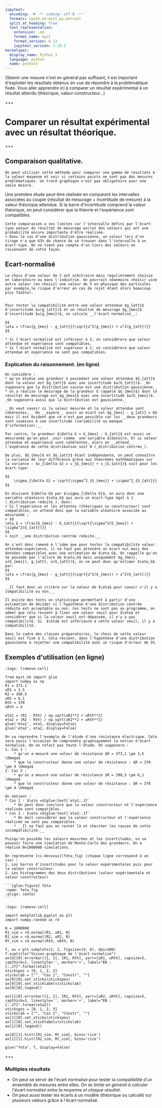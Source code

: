 ```yaml
---
jupytext:
  encoding: '# -*- coding: utf-8 -*-'
  formats: ipynb,md:myst,py:percent
  split_at_heading: true
  text_representation:
    extension: .md
    format_name: myst
    format_version: 0.13
    jupytext_version: 1.10.3
kernelspec:
  display_name: Python 3
  language: python
  name: python3
---
```


Obtenir une mesure n'est en général pas suffisant, il est important d'exploiter les résultats obtenus en vue de répondre à la problématique fixée. Vous aller apprendre ici à comparer un résultat expérimental à un résultat attendu (théorique, valeur constructeur...)

+++

# Comparer un résultat expérimental avec un résultat théorique.

+++

## Comparaison qualitative.

```{sidebar}
On peut utiliser cette méthode pour comparer une gamme de résultats à la valeur moyenne et voir si certains points ne sont pas des mesures problématiques. Un tracé graphique n'est pas obligatoire pour une seule mesure.
```
Une première étude peut-être réalisée en comparant les intervalles associées au couple \{résultat de mesurage + incertitude de mesure\} à la valeur théorique attendue. Si la barre d'incertitude comprend la valeur théorique, on peut considérer que la théorie et l'expérience sont compatibles.

````{topic} Limites
Cette comparaison a ses limites car l'intervalle défini par l'écart-type autour du résultat de mesurage exclut des valeurs qui ont une probabilité encore importante d'être réalisée.
> Dans le cas d'une distribution gaussienne, un valeur lors d'un tirage n'a que 63% de chance de se trouver dans l'intervalle à un écart-type. On ne tient pas compte d'un tiers des valeurs en raisonnant de cette façon.
````

## Ecart-normalisé

```{margin}
Le choix d'une valeur de 2 est arbitraire mais régulièrement choisie en laboratoire ou dans l'industrie. On pourrait néanmoins choisir uine autre valeur (on choisit une valeur de 5 en physique des particules par exemple,le risque d'erreur en cas de rejet étant alors beaucoup plus faible).
```
```{important} Ecart normalisé

Pour tester la compatibilité entre une valeur attendue $g_{att}$ d'incertitude $u(g_{att})$ et un résultat de mesurage $g_{mes}$ d'incertitude $u(g_{mes})$, on calcule __l'écart normalisé__:

$$
\eta = \frac{g_{mes} - g_{att}}{\sqrt{u^2(g_{mes}) + u^2(g_{att})}}
$$

* Si l'écart normalisé est inférieur à 2, on considérera que valeur attendue et expérience sont compatibles.
* Si l'écart normalisé est supérieur à 2, on considérera que valeur attendue et expérience ne sont pas compatibles.
```

### Explication du raisonnement. (en ligne)

````{topic}
On considère :
* qu'on étudie une grandeur G possèdant une valeur attendue $G_{att}$ dont la valeur est $g_{att}$ avec une incertitude $u(G_{att})$. _On supposera que la distribution suivie est une distribution gaussienne._
* on a réalise le mesurage de la grandeur G (appelé $G_{mes}$) dont le résultat de mesurage est $g_{mes}$ avec une incertitude $u(G_{mes})$. _On supposera aussi que la distribution est gaussienne._

__On veut savoir si la valeur mesurée et la valeur attendue sont cohérentes.__ On __espère__ avoir un écart nul $g_{mes} - g_{att} = 0$ mais il est évident que ce n'est pas possible car les __deux grandeurs sont soumises à une incertitude (variabilité ou manque d'information).__

Par contre, la grandeur $\Delta G = G_{mes} - G_{att}$ est aussi un mesurande qu'on peut _voir comme_ une variable aléatoire. Et si valeur attendue et expérience sont cohérentes, alors on __attend__ l'espérance de cette distribution soit 0 (_distribution centrée_).

De plus, $G_{mes}$ et $G_{att}$ étant indépendante, on peut connaître la variance de leur différence grâce aux théorèmes mathématiques sur la variance : $v_{\Delta G} = v_{G_{mes}} + v_{G_{att}}$ soit pour les écart-type:

$$
    \sigma_{\Delta G} = \sqrt{\sigma^2_{G_{mes}} + \sigma^2_{G_{att}}}
$$

En divisant $\Delta G$ par $\sigma_{\Delta G}$, on aura donc une variable aléatoire $\eta_G$ qui aura un écart-type égal à 1 (_distribution réduite_). Donc:
> Si l'expérience et les attentes (théoriques ou constructeur) sont compatibles, on attend donc que la variable aléatoire associée au mesurande ;
> $$
\eta_G = \frac{G_{mes} - G_{att}}{\sqrt{\sigma^2(G_{mes}) + \sigma^2(G_{att})}}
$$
> soit __une distribution centrée réduite.__

On s'est donc ramené à l'idée que pour tester la compatibilité valeur attendue-expérience, il ne faut pas attendre un écart nul mais des données compatibles avec une estimation de $\eta_G$. On rappelle qu'on ne possède pas l'allure de $\eta_G$ mais uniquement $g_{mes}, u(G_{mes}), g_{att}, u(G_{att})$, on ne peut donc qu'estimer $\eta_G$ par:
$$
\eta = \frac{g_{mes} - g_{att}}{\sqrt{u^2(G_{mes}) + u^2(G_{att})}}
$$

__Il faut donc un critère sur la valeur de $\eta$ pour savoir s'il y a compatibilité ou non.__

Il existe des tests en statistique permettant à partir d'une estimation de décider si l'hypothèse d'une distribution centrée réduite est acceptable ou non. Ces tests ne sont pas au programme, on admet que cela revient à fixer une valeur seuil pour $\eta$ et considérer que si la valeur seuil est dépassée, il n'y a pas compatibilité. Si  $\eta$ est inférieure à cette valeur seuil, il y a compatibilité.

Dans le cadre des classes préparatoires, le choix de cette valeur seuil est fixé à 2. Cela revient, dans l'hypothèse d'une distribution gaussienne à rejetter une compatibilité avec un risque d'erreur de 5%.
````

## Exemples d'utilisation (en ligne)

```{code-cell} ipython3
:tags: [remove-cell]

from myst_nb import glue
import numpy as np
R1 = 373.1
uR1 = 3.5
R2 = 398.5
uR2 = 6.1
Rth = 370
uRth = 4

eta1 = (R1 - Rth) / np.sqrt(uR1**2 + uRth**2)
eta2 = (R2 - Rth) / np.sqrt(uR2**2 + uRth**2)
glue('eta1', eta1, display=False)
glue('eta2', eta2, display=False)
```
````{topic}  Résultat unique
On va reprendre l'exemple de l'étude d'une résistance électrique. Cela sera aussi l'occasion de comprendre graphiquement la notion d'écart normalisé. On ne refait pas toute l'étude. On supposera :
1. Cas 1 : 
    * qu'on a mesuré une valeur de résistance $R = 373,1 \pm 3,5 \Omega$
    * que le constructeur donne une valeur de résistance : $R = 370 \pm 4 \Omega$
2. Cas 2 :
    * qu'on a mesuré une valeur de résistance $R = 398,5 \pm 6,1 \Omega$
    * que le constructeur donne une valeur de résistance : $R = 370 \pm 4 \Omega$

On obtient :
* Cas 1 : $\eta =${glue:text}`eta1:.1f`
    * On peut donc conclure que la valeur constructeur et l'expérience réalisée sont compatibles.
* Cas 2 : $\eta =${glue:text}`eta2:.1f`
    * On doit considérer que la valeur constructeur et l'expérience réalisée ne sont pas compatibles.
    * __Il ne faut pas en rester là et chercher les causes de cette incompatibilité.__
````

````{topic} Analyse graphique
Puisqu'on possède les valeurs mesurées et les incertitudes, on va pouvoir faire une simulation de Monte-Carlo des grandeurs. On a réalisé N=1000000 simulations.

On représente [ci-dessous](feta_fig) (chaque ligne correspond à un cas) :
1. Les barres d'incertitudes pour la valeur expérimentales puis pour la valeur constructeur.
2. Les histogrammes des deux distributions (valeur expérimentale et valeur constructeur)

```{glue:figure} feta
:name: feta_fig
:align: center
```
````

```{code-cell} ipython3
:tags: [remove-cell]

import matplotlib.pyplot as plt
import numpy.random as rd

N = 1000000
R1_sim = rd.normal(R1, uR1, N)
R2_sim = rd.normal(R2, uR2, N)
Rt_sim = rd.normal(Rth, uRth, N)

f, ax = plt.subplots(2, 2, figsize=(9, 6), dpi=100)
f.suptitle("Vision graphique de l'écart normalisé")
ax[0][0].errorbar([1, 2], [R1, Rth], yerr=[uR1, uRth], capsize=5, capthick=1, linestyle='', marker='+', label="EN : {:.2f}".format(eta1))
xtickspos = [0, 1, 2, 3]
xtickslab = ["", "Cas 1", "Constr", ""]
ax[0][0].set_xticks(xtickspos)
ax[0][0].set_xticklabels(xtickslab)
ax[0][0].legend()

ax[1][0].errorbar([1, 2], [R2, Rth], yerr=[uR2, uRth], capsize=5, capthick=1, linestyle='', marker='+', label="EN : {:.2f}".format(eta2))
xtickspos = [0, 1, 2, 3]
xtickslab = ["", "Cas 2", "Constr", ""]
ax[1][0].set_xticks(xtickspos)
ax[1][0].set_xticklabels(xtickslab)
ax[1][0].legend()

ax[0][1].hist([R1_sim, Rt_sim], bins='rice')
ax[1][1].hist([R2_sim, Rt_sim], bins='rice')

glue("feta", f, display=False)
```

+++

### Multiples résultats
* On peut se servir de l'écart normalisé pour tester la compatibilité d'un ensemble de mesures entre elles. _On se limite en général à calculer l'écart normalisé entre la moyenne et chaque résultat._
* On peut aussi tester les écarts à un modèle (théorique ou calculé) sur plusieurs valeurs grâce à l'écart normalisé.
<!-- ```{glue:figure} focales
:name: focale_tbl
:align: center
```

On va se servir de l'écart normalisé pour comparer les différents échantillons à la valeur moyenne obtenue et voir si certaines valeurs ne sont pas problématiques. La [figure ci-après](focen_fig) montre les barre d'incertitude et les écart normalisés.

La valeur de focale ainsi mesurée est :

$f' =$ ({glue:text}`fs:.2f` $\pm$ {glue:text}`ufs:.2f`) cm

```{glue:figure} foc_en
:name: focen_fig
:align: center
```

En pratique, il faudrait analyser les résultats précédents et si certains sont incompatibles, il faudrait en chercher les causes. A défaut de chercher les causes d'incompatibilité (on ne sait pas d'où viennent ces valeurs), on pourra déjà d'exercer à repérer les échantillons problématiques.


```{code-cell} ipython3
:tags: [remove-cell]
import pandas as pd

N = 10
fs = 10 + rd.uniform(-1, 1, N)
ufs = rd.uniform(0.2, 0.5, N)

foc_tab = pd.DataFrame({
      "f' (cm)": ["{:.2f}".format(val) for val in fs],
      "u(f') (cm)": ["{:.2f}".format(val) for val in ufs]
  })

glue('focales', foc_tab, display="False")

fsm = np.mean(fs)
ufsm = np.sqrt(np.var(fs, ddof=1) / N)
glue('fs', fsm)
glue('ufs', ufsm)

en = (fs - fsm) / np.sqrt(ufs**2 + ufsm**2)

f, ax = plt.subplots(1, 2, figsize=(9, 6), dpi=100)
f.suptitle("Analyse des données des focales")

echs = np.arange(10) + 1
ax[0].set_title("Echantillons")
ax[0].errorbar(echs, fs, yerr=ufs, capsize=5, capthick=1, linestyle='', marker='+', color="black")
ax[0].plot([0, 11], [fsm, fsm], color="red")
ax[0].plot([0, 11], [fsm - ufsm, fsm - ufsm], color="red", linestyle="--")
ax[0].plot([0, 11], [fsm + ufsm, fsm + ufsm], color="red", linestyle="--")
ax[0].set_ylabel("f'(cm)")

ax[1].set_title("Ecarts normalisés")
ax[1].plot(echs, en, color="black", linestyle='', marker='+')
ax[1].set_ylabel("f'(cm)")

glue('foc_en', f, display=False)
```

```{attention}
L'utilisation de l'écart normalisé ne doit pas devenir une application d'une formule sans réflexion. Vous devez toujours vérifier que la manipulation a été réalisée correctement, même si l'écart normalisé est inférieur à 2.
``` -->